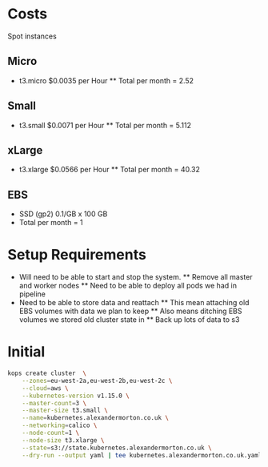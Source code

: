 # Costs

Spot instances

## Micro

* t3.micro	$0.0035 per Hour
** Total per month = 2.52

## Small
* t3.small	$0.0071 per Hour
** Total per month = 5.112

## xLarge

* t3.xlarge	$0.0566 per Hour
** Total per month = 40.32

## EBS

* SSD (gp2) 0.1/GB x 100 GB
* Total per month = 1

# Setup Requirements

* Will need to be able to start and stop the system.
** Remove all master and worker nodes
** Need to be able to deploy all pods we had in pipeline
* Need to be able to store data and reattach
** This mean attaching old EBS volumes with data we plan to keep
** Also means ditching EBS volumes we stored old cluster state in
** Back up lots of data to s3


# Initial

```bash
kops create cluster  \
    --zones=eu-west-2a,eu-west-2b,eu-west-2c \
    --cloud=aws \
    --kubernetes-version v1.15.0 \
    --master-count=3 \
    --master-size t3.small \
    --name=kubernetes.alexandermorton.co.uk \
    --networking=calico \
    --node-count=1 \
    --node-size t3.xlarge \
    --state=s3://state.kubernetes.alexandermorton.co.uk \
    --dry-run --output yaml | tee kubernetes.alexandermorton.co.uk.yaml
```